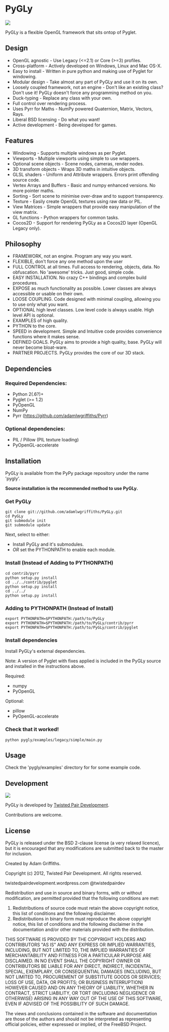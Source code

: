 PyGLy
=====================

<img src="https://github.com/adamlwgriffiths/PyGLy/raw/master/logo/pygly-300x160.png">

PyGLy is a flexible OpenGL framework that sits ontop of Pyglet.

Design
-----------------------

   * OpenGL agnostic - Use Legacy (<=2.1) or Core (>=3) profiles.
   * Cross-platform - Actively developed on Windows, Linux and Mac OS-X.
   * Easy to install - Written in pure python and making use of Pyglet for windowing.
   * Modular design - Take almost any part of PyGLy and use it on its own.
   * Loosely coupled framework, not an engine - Don't like an existing class? Don't use it! PyGLy doesn't force any programming method on you.
   * Duck-typing - Replace any class with your own.
   * Full control over rendering process.
   * Uses Pyrr for Maths - NumPy powered Quaternion, Matrix, Vectors, Rays.
   * Liberal BSD licensing - Do what you want!
   * Active development - Being developed for games.

Features
-----------------------
   * Windowing - Supports multiple windows as per Pyglet.
   * Viewports - Multiple viewports using simple to use wrappers.
   * Optional scene objects - Scene nodes, cameras, render nodes.
   * 3D transform objects - Wraps 3D maths in intuitive objects.
   * GLSL shaders - Uniform and Attribute wrappers. Errors print offending source code.
   * Vertex Arrays and Buffers - Basic and numpy enhanced versions. No more pointer maths.
   * Sorting - Sort scene to minimise over-draw and to support transparency.
   * Texture - Easily create OpenGL textures using raw data or PIL.
   * View Matrices - Simple wrappers that provide easy manipulation of the view matrix.
   * GL functions - Python wrappers for common tasks.
   * Cocos2D - Support for rendering PyGLy as a Cocos2D layer (OpenGL Legacy only).

Philosophy
-----------------------

   * FRAMEWORK, not an engine. Program any way you want.
   * FLEXIBLE, don't force any one method upon the user
   * FULL CONTROL at all times. Full access to rendering, objects, data. No obfuscation. No 'awesome' tricks. Just good, simple code.
   * EASY INSTALLATION. No crazy C++ bindings and complex build procedures.
   * EXPOSE as much functionality as possible. Lower classes are always accessible or usable on their own.
   * LOOSE COUPLING. Code designed with minimal coupling, allowing you to use only what you want.
   * OPTIONAL high level classes. Low level code is always usable. High level API is optional.
   * EXAMPLES of high quality.
   * PYTHON to the core.
   * SPEED in development. Simple and Intuitive code provides convenience functions where it makes sense.
   * DEFINED GOALS. PyGLy aims to provide a high quality, base. PyGLy will never become bloat-ware.
   * PARTNER PROJECTS. PyGLy provides the core of our 3D stack.

Dependencies
-----------------------

### Required Dependencies:
   * Python 2(.6?)+
   * Pyglet (>= 1.2)
   * PyOpenGL
   * NumPy
   * Pyrr (https://github.com/adamlwgriffiths/Pyrr)

### Optional dependencies:

   * PIL / Pillow (PIL texture loading)
   * PyOpenGL-accelerate


Installation
-----------------------

PyGLy is available from the PyPy package repository under the name 'pygly'.

**Source installation is the recommended method to use PyGLy.**


### Get PyGLy

```
git clone git://github.com/adamlwgriffiths/PyGLy.git
cd PyGLy
git submodule init
git submodule update
```

Next, select to either:
   * Install PyGLy and it's submodules.
   * *OR* set the PYTHONPATH to enable each module.


### Install (Instead of Adding to PYTHONPATH)
```
cd contrib/pyrr
python setup.py install
cd ../../contrib/pyglet
python setup.py install
cd ../../
python setup.py install
```


### Adding to PYTHONPATH (Instead of Install)
```
export PYTHONPATH=$PYTHONPATH:/path/to/PyGLy
export PYTHONPATH=$PYTHONPATH:/path/to/PyGLy/contrib/pyrr
export PYTHONPATH=$PYTHONPATH:/path/to/PyGLy/contrib/pyglet
```

### Install dependencies

Install PyGLy's external dependencies.

Note: A version of Pyglet with fixes applied is included in the PyGLy source and installed in the instructions above.

Required:
   * numpy
   * PyOpenGL

Optional:
   * pillow
   * PyOpenGL-accelerate


### Check that it worked!
```
python pygly/examples/legacy/simple/main.py
```


Usage
-----------------------

Check the 'pygly/examples' directory for for some example code.


Development
-----------------------

<img src="http://twistedpairdevelopment.files.wordpress.com/2010/10/twisted_pair-0086.png">

PyGLy is developed by [Twisted Pair Development](http://twistedpairdevelopment.wordpress.com).

Contributions are welcome.

License
-----------------------

PyGLy is released under the BSD 2-clause license (a very relaxed licence), but it is encouraged that any modifications are submitted back to the master for inclusion.

Created by Adam Griffiths.

Copyright (c) 2012, Twisted Pair Development.
All rights reserved.

twistedpairdevelopment.wordpress.com
@twistedpairdev

Redistribution and use in source and binary forms, with or without
modification, are permitted provided that the following conditions are met: 

1. Redistributions of source code must retain the above copyright notice, this list of conditions and the following disclaimer. 
2. Redistributions in binary form must reproduce the above copyright notice, this list of conditions and the following disclaimer in the documentation and/or other materials provided with the distribution. 

THIS SOFTWARE IS PROVIDED BY THE COPYRIGHT HOLDERS AND CONTRIBUTORS "AS IS" AND
ANY EXPRESS OR IMPLIED WARRANTIES, INCLUDING, BUT NOT LIMITED TO, THE IMPLIED
WARRANTIES OF MERCHANTABILITY AND FITNESS FOR A PARTICULAR PURPOSE ARE
DISCLAIMED. IN NO EVENT SHALL THE COPYRIGHT OWNER OR CONTRIBUTORS BE LIABLE FOR
ANY DIRECT, INDIRECT, INCIDENTAL, SPECIAL, EXEMPLARY, OR CONSEQUENTIAL DAMAGES
(INCLUDING, BUT NOT LIMITED TO, PROCUREMENT OF SUBSTITUTE GOODS OR SERVICES;
LOSS OF USE, DATA, OR PROFITS; OR BUSINESS INTERRUPTION) HOWEVER CAUSED AND
ON ANY THEORY OF LIABILITY, WHETHER IN CONTRACT, STRICT LIABILITY, OR TORT
(INCLUDING NEGLIGENCE OR OTHERWISE) ARISING IN ANY WAY OUT OF THE USE OF THIS
SOFTWARE, EVEN IF ADVISED OF THE POSSIBILITY OF SUCH DAMAGE.

The views and conclusions contained in the software and documentation are those
of the authors and should not be interpreted as representing official policies, 
either expressed or implied, of the FreeBSD Project.
